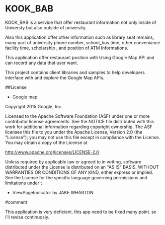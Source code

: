 # KOOK_BAB
KOOK_BAB is a service that offer restaurant information not only inside of Universty but also outside of university. 

Also this application offer other information such as library seat remains, many part of university phone number, school_bus time, other conveniance facility time, scholarship , and position of ATM Informations.

This application offer restaurant position with Using Google Map API and can record any data that user want.

This project contains client libraries and samples to help developers interface with and explore the Google Map APIs.

##License

- Google map

Copyright 2015 Google, Inc.

Licensed to the Apache Software Foundation (ASF) under one or more contributor license agreements. See the NOTICE file distributed with this work for additional information regarding copyright ownership. The ASF licenses this file to you under the Apache License, Version 2.0 (the "License"); you may not use this file except in compliance with the License. You may obtain a copy of the License at

http://www.apache.org/licenses/LICENSE-2.0

Unless required by applicable law or agreed to in writing, software distributed under the License is distributed on an "AS IS" BASIS, WITHOUT WARRANTIES OR CONDITIONS OF ANY KIND, either express or implied. See the License for the specific language governing permissions and limitations under t

- ViewPageIndicator by JAKE WHARTON

#comment 

This application is very deficient. this app need to be fixed many point. so i'll revise continuosly.
